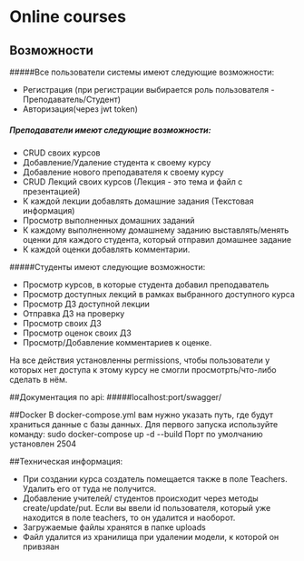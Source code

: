 # Online courses

## Возможности

#####Все пользователи системы имеют следующие возможности:
- Регистрация (при регистрации выбирается роль пользователя -
Преподаватель/Студент)
- Авторизация(через jwt token)

##### Преподаватели имеют следующие возможности:

- CRUD своих курсов
- Добавление/Удаление студента к своему курсу
- Добавление нового преподавателя к своему курсу
- CRUD Лекций своих курсов (Лекция - это тема и файл с презентацией)
- К каждой лекции добавлять домашние задания (Текстовая информация)
- Просмотр выполненных домашних заданий
- К каждому выполненному домашнему заданию выставлять/менять оценки
для каждого студента, который отправил домашнее задание
- К каждой оценки добавлять комментарии.

#####Студенты имеют следующие возможности:
- Просмотр курсов, в которые студента добавил преподаватель
- Просмотр доступных лекций в рамках выбранного доступного курса
- Просмотр ДЗ доступной лекции
- Отправка ДЗ на проверку
- Просмотр своих ДЗ
- Просмотр оценок своих ДЗ
- Просмотр/Добавление комментариев к оценке.

На все действия установленны permissions, чтобы пользователи у которых нет доступа к этому курсу не смогли просмотрть/что-либо сделать в нём.

##Документация по api:
#####localhost:port/swagger/

##Docker
В docker-compose.yml вам нужно указать путь, где будут храниться данные с базы данных.
Для первого запуска используйте команду:
sudo docker-compose up -d --build
Порт по умолчанию установлен 2504

##Техническая информация:
- При создании курса создатель помещается также в поле Teachers. Удалить его от туда не получится. 
- Добавление учителей/ студентов происходит через методы create/update/put. Если вы ввели id пользователя, который уже находится в поле teachers, то он удалится и наоборот.
- Загружаемые файлы хранятся в папке uploads
- Файл удалится из хранилища при удалении модели, к которой он привзяан
